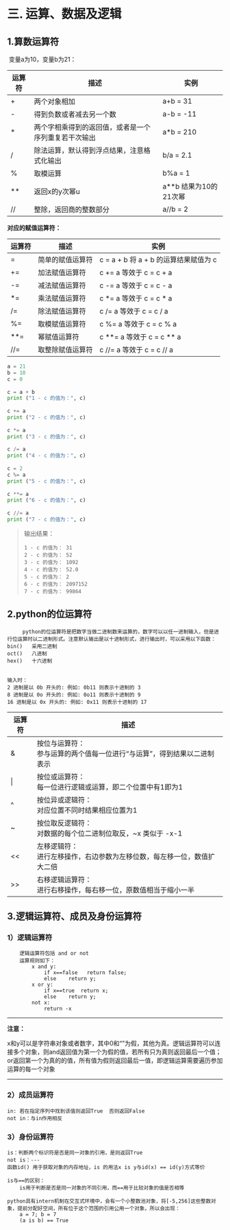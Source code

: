 

# 三. 运算、数据及逻辑

##      1.算数运算符
​        变量a为10，变量b为21： 

| 运算符 | 描述                                                 | 实例                  |
| ------ | ---------------------------------------------------- | --------------------- |
| +      | 两个对象相加                                         | a+b = 31              |
| -      | 得到负数或者减去另一个数                             | a-b = -11             |
| *      | 两个字相乘得到的返回值，或者是一个序列重复若干次输出 | a*b = 210             |
| /      | 除法运算，默认得到浮点结果，注意格式化输出           | b/a = 2.1             |
| %      | 取模运算                                             | b%a = 1               |
| **     | 返回x的y次幂u                                        | a**b 结果为10的21次幂 |
| //     | 整除，返回商的整数部分                               | a//b = 2              |

**对应的赋值运算符：**

| 运算符 | 描述             | 实例                                  |
| ------ | ---------------- | ------------------------------------- |
| =      | 简单的赋值运算符 | c = a + b 将 a + b 的运算结果赋值为 c |
| +=     | 加法赋值运算符   | c += a 等效于 c = c + a               |
| -=     | 减法赋值运算符   | c -= a 等效于 c = c - a               |
| *=     | 乘法赋值运算符   | c *= a 等效于 c = c * a               |
| /=     | 除法赋值运算符   | c /= a 等效于 c = c / a               |
| %=     | 取模赋值运算符   | c %= a 等效于 c = c % a               |
| **=    | 幂赋值运算符     | c **= a 等效于 c = c ** a             |
| //=    | 取整除赋值运算符 | c //= a 等效于 c = c // a             |

```python
a = 21
b = 10
c = 0
 
c = a + b
print ("1 - c 的值为：", c)
 
c += a
print ("2 - c 的值为：", c)
 
c *= a
print ("3 - c 的值为：", c)
 
c /= a 
print ("4 - c 的值为：", c)
 
c = 2
c %= a
print ("5 - c 的值为：", c)
 
c **= a
print ("6 - c 的值为：", c)
 
c //= a
print ("7 - c 的值为：", c)
```

>输出结果：
>
>```
>1 - c 的值为： 31
>2 - c 的值为： 52
>3 - c 的值为： 1092
>4 - c 的值为： 52.0
>5 - c 的值为： 2
>6 - c 的值为： 2097152
>7 - c 的值为： 99864
>```



## 2.python的位运算符

```
     python的位运算符是把数字当做二进制数来运算的，数字可以以任一进制输入，但是进行位运算时以二进制形式。注意默认输出是以十进制形式，进行输出时，可以采用以下函数：
bin()	采用二进制
oct()	八进制
hex()	十六进制


输入时：
2 进制是以 0b 开头的: 例如: 0b11 则表示十进制的 3
8 进制是以 0o 开头的: 例如: 0o11 则表示十进制的 9
16 进制是以 0x 开头的: 例如: 0x11 则表示十进制的 17
```



| 运算符 | 描述                                                         |
| ------ | ------------------------------------------------------------ |
| &      | 按位与运算符：<br >           参与运算的两个值每一位进行“与运算”，得到结果以二进制表示</br > |
| \|     | 按位或运算符：<br />           每一位进行逻辑或运算，即二个位置中有1即为1 |
| ^      | 按位异或逻辑符：<br />           对应位置不同时结果相应位置为1 |
| ~      | 按位取反逻辑符：<br />           对数据的每个位二进制位取反，~x 类似于 -x-1 |
| <<     | 左移逻辑符：<br />           进行左移操作，右边参数为左移位数，每左移一位，数值扩大二倍 |
| \>>    | 右移逻辑运算符：<br />           进行右移操作，每右移一位，原数值相当于缩小一半 |

## 3.逻辑运算符、成员及身份运算符

### 1）逻辑运算符

```
	逻辑运算符包括 and or not
	运算规则如下：
		x and y:
			if x==false   return false;
			else	return y;
		x or y:
			if x==true	return x;
			else	return y;
		not x:
			return -x

```

----

**注意：**

x和y可以是字符串对象或者数字，其中0和“”为假，其他为真。逻辑运算符可以连接多个对象，则and返回值为第一个为假的值，若所有只为真则返回最后一个值；or返回第一个为真的的值，所有值为假则返回最后一值，即逻辑运算需要遍历参加运算的每一个对象

---

### 2）成员运算符

```
in:	若在指定序列中找到该值则返回True  否则返回False
not in：与in作用相反
```

### 3）身份运算符

```
is：判断两个标识符是否是同一对象的引用，是则返回True
not is：---
函数id() 用于获取对象的内存地址，is 的用法x is y与id(x) == id(y)方式等价

is与==的区别：
	is用于判断是否是同一对象的不同引用，而==用于比较对象的值是否相等
	
python具有intern机制在交互式环境中，会有一个小整数池对象，将[-5,256]这些整数对象，提前分配好空间，所有位于这个范围的引用公用一个对象，所以会出现：
	a = 7; b = 7
	(a is b) == True

```



